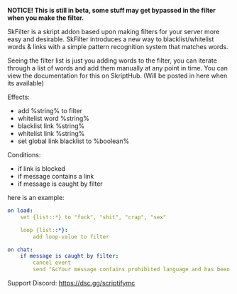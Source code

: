 **NOTICE! This is still in beta, some stuff may get bypassed in the filter when you make the filter.**

SkFilter is a skript addon based upon making filters for your server more easy and desirable. SkFilter introduces a new way to blacklist/whitelist words & links with a simple pattern recognition system that matches words.

Seeing the filter list is just you adding words to the filter, you can iterate through a list of words and add them manually at any point in time. You can view the documentation for this on SkriptHub. (Will be posted in here when its available)


Effects:
  - add %string% to filter
  - whitelist word %string%
  - blacklist link %string%
  - whitelist link %string%
  - set global link blacklist to %boolean%

Conditions:
  - if link is blocked
  - if message contains a link
  - if message is caught by filter

here is an example:

```yaml
on load:
    set {list::*} to "fuck", "shit", "crap", "sex"

    loop {list::*}:
        add loop-value to filter

on chat:
    if message is caught by filter:
        cancel event
        send "&cYour message contains prohibited language and has been blocked!" to player
```

Support Discord: https://dsc.gg/scriptifymc

